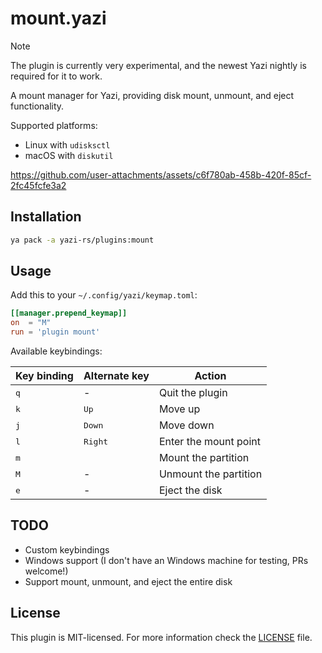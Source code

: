 # mount.yazi

> [!NOTE]
> The plugin is currently very experimental, and the newest Yazi nightly is required for it to work.

A mount manager for Yazi, providing disk mount, unmount, and eject functionality.

Supported platforms:

- Linux with `udisksctl`
- macOS with `diskutil`

https://github.com/user-attachments/assets/c6f780ab-458b-420f-85cf-2fc45fcfe3a2

## Installation

```sh
ya pack -a yazi-rs/plugins:mount
```

## Usage

Add this to your `~/.config/yazi/keymap.toml`:

```toml
[[manager.prepend_keymap]]
on  = "M"
run = 'plugin mount'
```

Available keybindings:

| Key binding  | Alternate key    | Action                |
| ------------ | ---------------- | --------------------- |
| <kbd>q</kbd> | -                | Quit the plugin       |
| <kbd>k</kbd> | <kbd>Up</kbd>    | Move up               |
| <kbd>j</kbd> | <kbd>Down</kbd>  | Move down             |
| <kbd>l</kbd> | <kbd>Right</kbd> | Enter the mount point |
| <kbd>m</kbd> |                  | Mount the partition   |
| <kbd>M</kbd> | -                | Unmount the partition |
| <kbd>e</kbd> | -                | Eject the disk        |

## TODO

- Custom keybindings
- Windows support (I don't have an Windows machine for testing, PRs welcome!)
- Support mount, unmount, and eject the entire disk

## License

This plugin is MIT-licensed. For more information check the [LICENSE](LICENSE) file.
